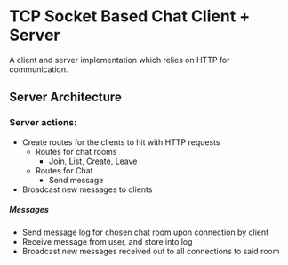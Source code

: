 
# TCP Socket Based Chat Client + Server

A client and server implementation which relies on HTTP for communication.


## Server Architecture

### Server actions:

* Create routes for the clients to hit with HTTP requests
  * Routes for chat rooms
    * Join, List, Create, Leave
  * Routes for Chat
    * Send message
* Broadcast new messages to clients

##### Messages

* Send message log for chosen chat room upon connection by client
* Receive message from user, and store into log
* Broadcast new messages received out to all connections to said room

